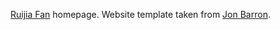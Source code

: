 [Ruijia Fan](https://narifan2002.github.io/) homepage. Website template taken from [Jon Barron](https://jonbarron.info/).
